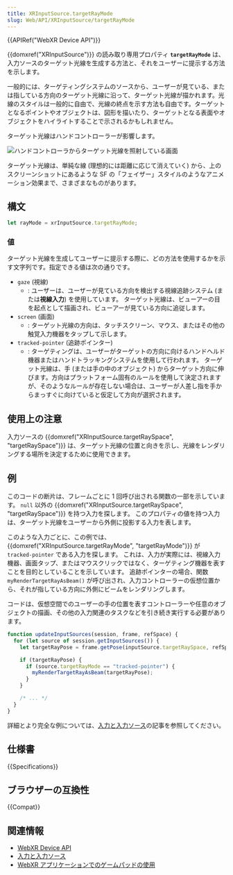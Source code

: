 ```yaml
---
title: XRInputSource.targetRayMode
slug: Web/API/XRInputSource/targetRayMode
---
```

{{APIRef("WebXR Device API")}}

{{domxref("XRInputSource")}} の読み取り専用プロパティ **`targetRayMode`** は、入力ソースのターゲット光線を生成する方法と、それをユーザーに提示する方法を示します。

一般的には、ターゲティングシステムのソースから、ユーザーが見ている、または指している方向のターゲット光線に沿って、ターゲット光線が描かれます。光線のスタイルは一般的に自由で、光線の終点を示す方法も自由です。ターゲットとなるポイントやオブジェクトは、図形を描いたり、ターゲットとなる表面やオブジェクトをハイライトすることで示されるかもしれません。

ターゲット光線はハンドコントローラーが影響します。

![ハンドコントローラからターゲット光線を照射している画面](example-target-ray.gif)

ターゲット光線は、単純な線 (理想的には距離に応じて消えていく) から、上のスクリーンショットにあるような SF の「フェイザー」スタイルのようなアニメーション効果まで、さまざまなものがあります。

## 構文

```js
let rayMode = xrInputSource.targetRayMode;
```

### 値

ターゲット光線を生成してユーザーに提示する際に、どの方法を使用するかを示す文字列です。指定できる値は次の通りです。

- `gaze` (視線)
  - : ユーザーは、ユーザーが見ている方向を検出する視線追跡システム (または**視線入力**) を使用しています。 ターゲット光線は、ビューアーの目を起点として描画され、ビューアーが見ている方向に追従します。
- `screen` (画面)
  - : ターゲット光線の方向は、タッチスクリーン、マウス、またはその他の触覚入力機器をタップして示します。
- `tracked-pointer` (追跡ポインター)
  - : ターゲティングは、ユーザーがターゲットの方向に向けるハンドヘルド機器またはハンドトラッキングシステムを使用して行われます。 ターゲット光線は、手 (または手の中のオブジェクト) からターゲット方向に伸びます。方向はプラットフォーム固有のルールを使用して決定されますが、そのようなルールが存在しない場合は、ユーザーが人差し指を手からまっすぐに向けていると仮定して方向が選択されます。

## 使用上の注意

入力ソースの {{domxref("XRInputSource.targetRaySpace", "targetRaySpace")}} は、ターゲット光線の位置と向きを示し、光線をレンダリングする場所を決定するために使用できます。

## 例

このコードの断片は、フレームごとに 1 回呼び出される関数の一部を示しています。 `null` 以外の {{domxref("XRInputSource.targetRaySpace", "targetRaySpace")}} を持つ入力を探します。 このプロパティの値を持つ入力は、ターゲット光線をユーザーから外側に投影する入力を表します。

このような入力ごとに、この例では、 {{domxref("XRInputSource.targetRayMode", "targetRayMode")}} が `tracked-pointer` である入力を探します。 これは、入力が実際には、視線入力機器、画面タップ、またはマウスクリックではなく、ターゲティング機器を表すことを目的としていることを示しています。 追跡ポインターの場合、関数 `myRenderTargetRayAsBeam()` が呼び出され、入力コントローラーの仮想位置から、それが指している方向に外側にビームをレンダリングします。

コードは、仮想空間でのユーザーの手の位置を表すコントローラーや任意のオブジェクトの描画、その他の入力関連のタスクなどを引き続き実行する必要があります。

```js
function updateInputSources(session, frame, refSpace) {
  for (let source of session.getInputSources()) {
    let targetRayPose = frame.getPose(inputSource.targetRaySpace, refSpace);

    if (targetRayPose) {
      if (source.targetRayMode == "tracked-pointer") {
        myRenderTargetRayAsBeam(targetRayPose);
      }
    }

    /* ... */
  }
}
```

詳細とより完全な例については、[入力と入力ソース](/ja/docs/Web/API/WebXR_Device_API/Inputs)の記事を参照してください。

## 仕様書

{{Specifications}}

## ブラウザーの互換性

{{Compat}}

## 関連情報

- [WebXR Device API](/ja/docs/Web/API/WebXR_Device_API)
- [入力と入力ソース](/ja/docs/Web/API/WebXR_Device_API/Inputs)
- [WebXR アプリケーションでのゲームパッドの使用](/ja/docs/Web/WebXR%20Device%20API/Gamepads)
